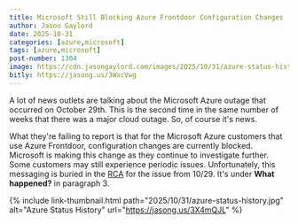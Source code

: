 ```yaml
---
title: Microsoft Still Blocking Azure Frontdoor Configuration Changes
author: Jason Gaylord
date: 2025-10-31
categories: [azure,microsoft]
tags: [azure,microsoft]
post-number: 1304
image: https://cdn.jasongaylord.com/images/2025/10/31/azure-status-history.jpg
bitly: https://jasong.us/3WxcVwg
---
```


A lot of news outlets are talking about the Microsoft Azure outage that occurred on October 29th. This is the second time in the same number of weeks that there was a major cloud outage. So, of course it's news.

What they're failing to report is that for the Microsoft Azure customers that use Azure Frontdoor, configuration changes are currently blocked. Microsoft is making this change as they continue to investigate further. Some customers may still experience periodic issues. Unfortunately, this messaging is buried in the [RCA](https://jasong.us/3X4mQJL) for the issue from 10/29. It's under **What happened?** in paragraph 3. 

{% include link-thumbnail.html path="2025/10/31/azure-status-history.jpg" alt="Azure Status History" url="https://jasong.us/3X4mQJL" %}